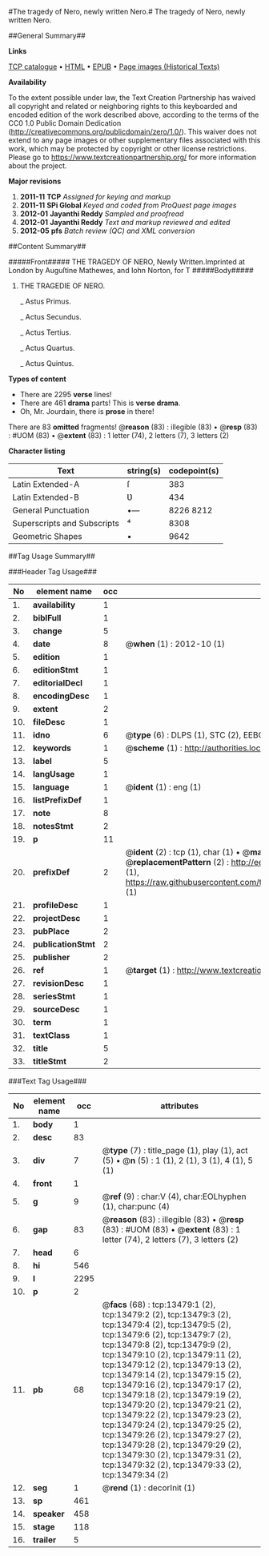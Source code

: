 #The tragedy of Nero, newly written Nero.#
The tragedy of Nero, newly written
Nero.

##General Summary##

**Links**

[TCP catalogue](http://www.ota.ox.ac.uk/tcp/)  • 
[HTML](http://tei.it.ox.ac.uk/tcp/Texts-HTML/free/A08/A08065.html)  • 
[EPUB](http://tei.it.ox.ac.uk/tcp/Texts-EPUB/free/A08/A08065.epub) • 
[Page images (Historical Texts)](https://historicaltexts.jisc.ac.uk/eebo-99848389e)

**Availability**

To the extent possible under law, the Text Creation Partnership has waived all copyright and related or neighboring rights to this keyboarded and encoded edition of the work described above, according to the terms of the CC0 1.0 Public Domain Dedication (http://creativecommons.org/publicdomain/zero/1.0/). This waiver does not extend to any page images or other supplementary files associated with this work, which may be protected by copyright or other license restrictions. Please go to https://www.textcreationpartnership.org/ for more information about the project.

**Major revisions**

1. __2011-11__ __TCP__ *Assigned for keying and markup*
1. __2011-11__ __SPi Global__ *Keyed and coded from ProQuest page images*
1. __2012-01__ __Jayanthi Reddy__ *Sampled and proofread*
1. __2012-01__ __Jayanthi Reddy__ *Text and markup reviewed and edited*
1. __2012-05__ __pfs__ *Batch review (QC) and XML conversion*

##Content Summary##

#####Front#####
THE TRAGEDY OF NERO, Newly Written.Imprinted at London by Auguſtine Mathewes, and Iohn Norton, for T
#####Body#####

1. THE TRAGEDIE OF NERO.

    _ Astus Primus.

    _ Actus Secundus.

    _ Actus Tertius.

    _ Actus Quartus.

    _ Actus Quintus.

**Types of content**

  * There are 2295 **verse** lines!
  * There are 461 **drama** parts! This is **verse drama**.
  * Oh, Mr. Jourdain, there is **prose** in there!

There are 83 **omitted** fragments! 
 @__reason__ (83) : illegible (83)  •  @__resp__ (83) : #UOM (83)  •  @__extent__ (83) : 1 letter (74), 2 letters (7), 3 letters (2)

**Character listing**


|Text|string(s)|codepoint(s)|
|---|---|---|
|Latin Extended-A|ſ|383|
|Latin Extended-B|Ʋ|434|
|General Punctuation|•—|8226 8212|
|Superscripts             and Subscripts|⁴|8308|
|Geometric Shapes|▪|9642|

##Tag Usage Summary##

###Header Tag Usage###

|No|element name|occ|attributes|
|---|---|---|---|
|1.|__availability__|1||
|2.|__biblFull__|1||
|3.|__change__|5||
|4.|__date__|8| @__when__ (1) : 2012-10 (1)|
|5.|__edition__|1||
|6.|__editionStmt__|1||
|7.|__editorialDecl__|1||
|8.|__encodingDesc__|1||
|9.|__extent__|2||
|10.|__fileDesc__|1||
|11.|__idno__|6| @__type__ (6) : DLPS (1), STC (2), EEBO-CITATION (1), PROQUEST (1), VID (1)|
|12.|__keywords__|1| @__scheme__ (1) : http://authorities.loc.gov/ (1)|
|13.|__label__|5||
|14.|__langUsage__|1||
|15.|__language__|1| @__ident__ (1) : eng (1)|
|16.|__listPrefixDef__|1||
|17.|__note__|8||
|18.|__notesStmt__|2||
|19.|__p__|11||
|20.|__prefixDef__|2| @__ident__ (2) : tcp (1), char (1)  •  @__matchPattern__ (2) : ([0-9\-]+):([0-9IVX]+) (1), (.+) (1)  •  @__replacementPattern__ (2) : http://eebo.chadwyck.com/downloadtiff?vid=$1&page=$2 (1), https://raw.githubusercontent.com/textcreationpartnership/Texts/master/tcpchars.xml#$1 (1)|
|21.|__profileDesc__|1||
|22.|__projectDesc__|1||
|23.|__pubPlace__|2||
|24.|__publicationStmt__|2||
|25.|__publisher__|2||
|26.|__ref__|1| @__target__ (1) : http://www.textcreationpartnership.org/docs/. (1)|
|27.|__revisionDesc__|1||
|28.|__seriesStmt__|1||
|29.|__sourceDesc__|1||
|30.|__term__|1||
|31.|__textClass__|1||
|32.|__title__|5||
|33.|__titleStmt__|2||


###Text Tag Usage###

|No|element name|occ|attributes|
|---|---|---|---|
|1.|__body__|1||
|2.|__desc__|83||
|3.|__div__|7| @__type__ (7) : title_page (1), play (1), act (5)  •  @__n__ (5) : 1 (1), 2 (1), 3 (1), 4 (1), 5 (1)|
|4.|__front__|1||
|5.|__g__|9| @__ref__ (9) : char:V (4), char:EOLhyphen (1), char:punc (4)|
|6.|__gap__|83| @__reason__ (83) : illegible (83)  •  @__resp__ (83) : #UOM (83)  •  @__extent__ (83) : 1 letter (74), 2 letters (7), 3 letters (2)|
|7.|__head__|6||
|8.|__hi__|546||
|9.|__l__|2295||
|10.|__p__|2||
|11.|__pb__|68| @__facs__ (68) : tcp:13479:1 (2), tcp:13479:2 (2), tcp:13479:3 (2), tcp:13479:4 (2), tcp:13479:5 (2), tcp:13479:6 (2), tcp:13479:7 (2), tcp:13479:8 (2), tcp:13479:9 (2), tcp:13479:10 (2), tcp:13479:11 (2), tcp:13479:12 (2), tcp:13479:13 (2), tcp:13479:14 (2), tcp:13479:15 (2), tcp:13479:16 (2), tcp:13479:17 (2), tcp:13479:18 (2), tcp:13479:19 (2), tcp:13479:20 (2), tcp:13479:21 (2), tcp:13479:22 (2), tcp:13479:23 (2), tcp:13479:24 (2), tcp:13479:25 (2), tcp:13479:26 (2), tcp:13479:27 (2), tcp:13479:28 (2), tcp:13479:29 (2), tcp:13479:30 (2), tcp:13479:31 (2), tcp:13479:32 (2), tcp:13479:33 (2), tcp:13479:34 (2)|
|12.|__seg__|1| @__rend__ (1) : decorInit (1)|
|13.|__sp__|461||
|14.|__speaker__|458||
|15.|__stage__|118||
|16.|__trailer__|5||
